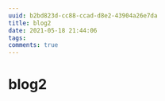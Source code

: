 ```yaml
---
uuid: b2bd823d-cc88-ccad-d8e2-43904a26e7da
title: blog2
date: 2021-05-18 21:44:06
tags:
comments: true
---
```

# blog2